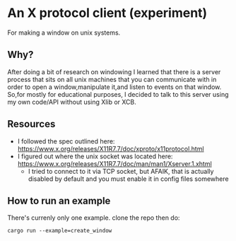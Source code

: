 # An X protocol client (experiment)
For making a window on unix systems.

## Why?
After doing a bit of research on windowing I learned that there is a server process that sits on all unix machines that you can communicate with in order to open a window,manipulate it,and listen to events on that window. So,for mostly for educational purposes, I decided to talk to this server using my own code/API without using Xlib or XCB. 

## Resources
- I followed the spec outlined here: https://www.x.org/releases/X11R7.7/doc/xproto/x11protocol.html 
- I figured out where the unix socket was located here: https://www.x.org/releases/X11R7.7/doc/man/man1/Xserver.1.xhtml
    - I tried to connect to it via TCP socket, but AFAIK, that is actually disabled by default and you must enable it in config files somewhere 


## How to run an example
There's currenly only one example.
clone the repo then do:
```
cargo run --example=create_window
```